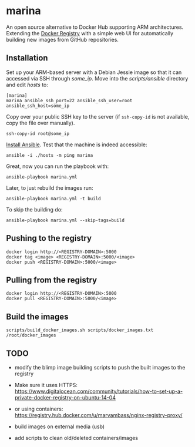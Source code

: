 # marina

An open source alternative to Docker Hub supporting ARM architectures. Extending
the [Docker Registry](https://github.com/docker/docker-registry) with a simple
web UI for automatically building new images from GitHub repositories.

## Installation

Set up your ARM-based server with a Debian Jessie image so that it can accessed
via SSH through *some_ip*. Move into the *scripts/ansible* directory and edit
*hosts* to:

    [marina]
    marina ansible_ssh_port=22 ansible_ssh_user=root ansible_ssh_host=some_ip

Copy over your public SSH key to the server (if `ssh-copy-id` is not available,
  copy the file over manually).

    ssh-copy-id root@some_ip

[Install Ansible](http://docs.ansible.com/intro_installation.html). Test that
the machine is indeed accessible:

    ansible -i ./hosts -m ping marina

Great, now you can run the playbook with:

    ansible-playbook marina.yml

Later, to just rebuild the images run:

    ansible-playbook marina.yml -t build

To skip the building do:

    ansible-playbook marina.yml --skip-tags=build

## Pushing to the registry

    docker login http://<REGISTRY-DOMAIN>:5000
    docker tag <image> <REGISTRY-DOMAIN>:5000/<image>
    docker push <REGISTRY-DOMAIN>:5000/<image>

## Pulling from the registry

    docker login http://<REGISTRY-DOMAIN>:5000
    docker pull <REGISTRY-DOMAIN>:5000/<image>

## Build the images

    scripts/build_docker_images.sh scripts/docker_images.txt /root/docker_images

## TODO

- modify the blimp image building scripts to push the built images
  to the registry
- Make sure it uses HTTPS:
  https://www.digitalocean.com/community/tutorials/how-to-set-up-a-private-docker-registry-on-ubuntu-14-04
- or using containers:
  https://registry.hub.docker.com/u/marvambass/nginx-registry-proxy/

- build images on external media (usb)
- add scripts to clean old/deleted containers/images
